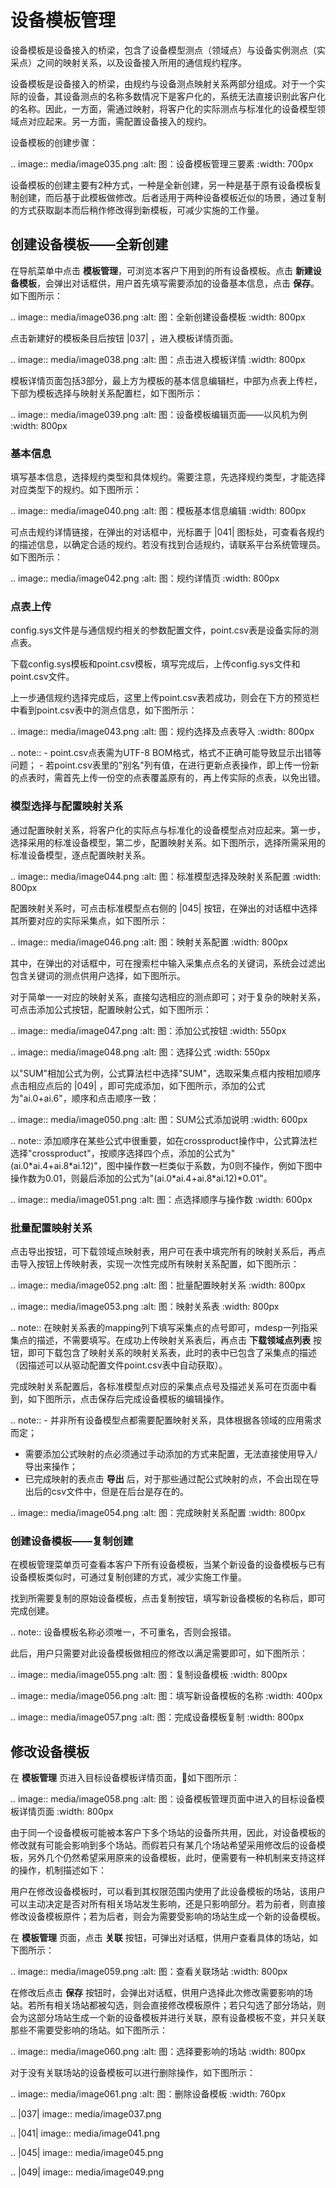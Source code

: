 # 设备模板管理

设备模板是设备接入的桥梁，包含了设备模型测点（领域点）与设备实例测点（实采点）之间的映射关系，以及设备接入所用的通信规约程序。

设备模板是设备接入的桥梁，由规约与设备测点映射关系两部分组成。对于一个实际的设备，其设备测点的名称多数情况下是客户化的，系统无法直接识别此客户化的名称。因此，一方面，需通过映射，将客户化的实际测点与标准化的设备模型领域点对应起来。另一方面，需配置设备接入的规约。

设备模板的创建步骤：

.. image:: media/image035.png
   :alt: 图：设备模板管理三要素
   :width: 700px

设备模板的创建主要有2种方式，一种是全新创建，另一种是基于原有设备模板复制创建，而后基于此模板做修改。后者适用于两种设备模板近似的场景，通过复制的方式获取副本而后稍作修改得到新模板，可减少实施的工作量。

## 创建设备模板——全新创建

在导航菜单中点击 **模板管理**，可浏览本客户下用到的所有设备模板。点击 **新建设备模板**，会弹出对话框供，用户首先填写需要添加的设备基本信息，点击 **保存**。如下图所示：

.. image:: media/image036.png
   :alt: 图：全新创建设备模板
   :width: 800px

点击新建好的模板条目后按钮 |037| ，进入模板详情页面。

.. image:: media/image038.png
   :alt: 图：点击进入模板详情
   :width: 800px

模板详情页面包括3部分，最上方为模板的基本信息编辑栏，中部为点表上传栏，下部为模板选择与映射关系配置栏，如下图所示：

.. image:: media/image039.png
   :alt: 图：设备模板编辑页面——以风机为例
   :width: 800px

### 基本信息

填写基本信息，选择规约类型和具体规约。需要注意，先选择规约类型，才能选择对应类型下的规约。如下图所示：

.. image:: media/image040.png
   :alt: 图：模板基本信息编辑
   :width: 800px

可点击规约详情链接，在弹出的对话框中，光标置于 |041| 图标处，可查看各规约的描述信息，以确定合适的规约。若没有找到合适规约，请联系平台系统管理员。如下图所示：

.. image:: media/image042.png
   :alt: 图：规约详情页
   :width: 800px

### 点表上传

config.sys文件是与通信规约相关的参数配置文件，point.csv表是设备实际的测点表。

下载config.sys模板和point.csv模板，填写完成后，上传config.sys文件和point.csv文件。

上一步通信规约选择完成后，这里上传point.csv表若成功，则会在下方的预览栏中看到point.csv表中的测点信息，如下图所示：

.. image:: media/image043.png
   :alt: 图：规约选择及点表导入
   :width: 800px

.. note:: - point.csv点表需为UTF-8 BOM格式，格式不正确可能导致显示出错等问题；
        - 若point.csv表里的"别名"列有值，在进行更新点表操作，即上传一份新的点表时，需首先上传一份空的点表覆盖原有的，再上传实际的点表，以免出错。

### 模型选择与配置映射关系

通过配置映射关系，将客户化的实际点与标准化的设备模型点对应起来。第一步，选择采用的标准设备模型，第二步，配置映射关系。如下图所示，选择所需采用的标准设备模型，逐点配置映射关系。

.. image:: media/image044.png
   :alt: 图：标准模型选择及映射关系配置
   :width: 800px

配置映射关系时，可点击标准模型点右侧的 |045| 按钮，在弹出的对话框中选择其所要对应的实际采集点，如下图所示：

.. image:: media/image046.png
   :alt: 图：映射关系配置
   :width: 800px


其中，在弹出的对话框中，可在搜索栏中输入采集点点名的关键词，系统会过滤出包含关键词的测点供用户选择，如下图所示。

对于简单一一对应的映射关系，直接勾选相应的测点即可；对于复杂的映射关系，可点击添加公式按钮，配置映射公式，如下图所示：

.. image:: media/image047.png
   :alt: 图：添加公式按钮
   :width: 550px

.. image:: media/image048.png
   :alt: 图：选择公式
   :width: 550px

以"SUM"相加公式为例，公式算法栏中选择"SUM"，选取采集点框内按相加顺序点击相应点后的 |049| ，即可完成添加，如下图所示，添加的公式为"ai.0+ai.6"，顺序和点击顺序一致：

.. image:: media/image050.png
   :alt: 图：SUM公式添加说明
   :width: 600px

.. note:: 添加顺序在某些公式中很重要，如在crossproduct操作中，公式算法栏选择"crossproduct"，按顺序选择四个点，添加的公式为"(ai.0\*ai.4+ai.8\*ai.12)"，图中操作数一栏类似于系数，为0则不操作，例如下图中操作数为0.01，则最后添加的公式为"(ai.0\*ai.4+ai.8\*ai.12)\*0.01"。

.. image:: media/image051.png
   :alt: 图：点选择顺序与操作数
   :width: 600px

### 批量配置映射关系

点击导出按钮，可下载领域点映射表，用户可在表中填完所有的映射关系后，再点击导入按钮上传映射表，实现一次性完成所有映射关系配置，如下图所示：

.. image:: media/image052.png
   :alt: 图：批量配置映射关系
   :width: 800px

.. image:: media/image053.png
   :alt: 图：映射关系表
   :width: 800px

.. note:: 在映射关系表的mapping列下填写采集点的点号即可，mdesp一列指采集点的描述，不需要填写。在成功上传映射关系表后，再点击 **下载领域点列表** 按钮，即可下载包含了映射关系的映射关系表，此时的表中已包含了采集点的描述（因描述可以从驱动配置文件point.csv表中自动获取）。

完成映射关系配置后，各标准模型点对应的采集点点号及描述关系可在页面中看到，如下图所示，点击保存后完成设备模板的编辑操作。

.. note:: - 并非所有设备模型点都需要配置映射关系，具体根据各领域的应用需求而定；
   - 需要添加公式映射的点必须通过手动添加的方式来配置，无法直接使用导入/导出来操作；
   - 已完成映射的表点击 **导出** 后，对于那些通过配公式映射的点，不会出现在导出后的csv文件中，但是在后台是存在的。

.. image:: media/image054.png
   :alt: 图：完成映射关系配置
   :width: 800px

### 创建设备模板——复制创建

在模板管理菜单页可查看本客户下所有设备模板，当某个新设备的设备模板与已有设备模板类似时，可通过复制创建的方式，减少实施工作量。

找到所需要复制的原始设备模板，点击复制按钮，填写新设备模板的名称后，即可完成创建。

.. note:: 设备模板名称必须唯一，不可重名，否则会报错。

此后，用户只需要对此设备模板做相应的修改以满足需要即可，如下图所示：

.. image:: media/image055.png
   :alt: 图：复制设备模板
   :width: 800px

.. image:: media/image056.png
   :alt: 图：填写新设备模板的名称
   :width: 400px

.. image:: media/image057.png
   :alt: 图：完成设备模板复制
   :width: 800px

## 修改设备模板

在 **模板管理** 页进入目标设备模板详情页面，如下图所示：

.. image:: media/image058.png
   :alt: 图：设备模板管理页面中进入的目标设备模板详情页面
   :width: 800px

由于同一个设备模板可能被本客户下多个场站的设备所共用，因此，对设备模板的修改就有可能会影响到多个场站。而假若只有某几个场站希望采用修改后的设备模板，另外几个仍然希望采用原来的设备模板，此时，便需要有一种机制来支持这样的操作，机制描述如下：

用户在修改设备模板时，可以看到其权限范围内使用了此设备模板的场站，该用户可以主动决定是否对所有相关场站发生影响，还是只影响部分。若为前者，则直接修改设备模板原件；若为后者，则会为需要受影响的场站生成一个新的设备模板。

在 **模板管理** 页面，点击 **关联** 按钮，可弹出对话框，供用户查看具体的场站，如下图所示：

.. image:: media/image059.png
   :alt: 图：查看关联场站
   :width: 800px

在修改后点击 **保存** 按钮时，会弹出对话框，供用户选择此次修改需要影响的场站。若所有相关场站都被勾选，则会直接修改模板原件；若只勾选了部分场站，则会为这部分场站生成一个新的设备模板并进行关联，原有设备模板不变，并只关联那些不需要受影响的场站。如下图所示：

.. image:: media/image060.png
   :alt: 图：选择要影响的场站
   :width: 800px

对于没有关联场站的设备模板可以进行删除操作，如下图所示：

.. image:: media/image061.png
   :alt: 图：删除设备模板
   :width: 760px

.. |037| image:: media/image037.png

.. |041| image:: media/image041.png

.. |045| image:: media/image045.png

.. |049| image:: media/image049.png

<!--end-->
